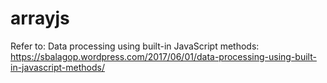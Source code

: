 # arrayjs

Refer to:
Data processing using built-in JavaScript methods:
https://sbalagop.wordpress.com/2017/06/01/data-processing-using-built-in-javascript-methods/
